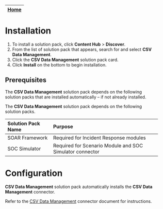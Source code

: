 | [Home](https://github.com/fortinet-fortisoar/solution-pack-csv-data-management/blob/release/1.0.0/README.md) |
|--------------------------------------------|

# Installation

1. To install a solution pack, click **Content Hub** > **Discover**.
2. From the list of solution pack that appears, search for and select **CSV Data Management**.
3. Click the **CSV Data Management** solution pack card.
4. Click **Install** on the bottom to begin installation.

## Prerequisites

The **CSV Data Management** solution pack depends on the following solution packs that are installed automatically &ndash; if not already installed.

The **CSV Data Management** solution pack depends on the following solution packs.

| **Solution Pack Name** | **Purpose**   |
| :--------------------- | :--------------------------------------- |
| SOAR Framework | Required for Incident Response modules   |
| SOC Simulator  | Required for Scenario Module and SOC Simulator connector |


# Configuration

**CSV Data Management** solution pack automatically installs the **CSV Data Management** connector.

Refer to the [CSV Data Management](https://docs.fortinet.com/document/fortisoar/1.0.0/csv-data-management/270/csv-data-management-v1-0-0#Configuring_the_connector) connector document for instructions.
